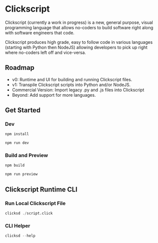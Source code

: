 # Clickscript

Clickscript (currently a work in progress) is a new, general purpose, visual programming language that allows no-coders to build software right along with software engineers that code.

Clickscript produces high grade, easy to follow code in various languages (starting with Python then NodeJS) allowing developers to pick up right where no-coders left off and vice-versa.

## Roadmap
- v0: Runtime and UI for building and running Clickscript files.
- v1: Transpile Clickscript scripts into Python and/or NodeJS.
- Commercial Version: Import legacy .py and .js files into Clickscript
- Beyond: Add support for more languages.

## Get Started

### Dev
```bash
npm install

npm run dev
```

### Build and Preview
```bash
npm build

npm run preview
```

## Clickscript Runtime CLI

### Run Local Clickscript File
```julia
clicksd ./script.click
```

### CLI Helper
```julia
clicksd --help
```